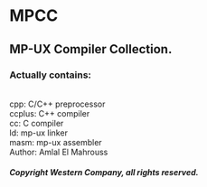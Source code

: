 # MPCC
## MP-UX Compiler Collection.
### Actually contains:

<br>
cpp: C/C++ preprocessor
<br>
ccplus: C++ compiler
<br>
cc: C compiler
<br>
ld: mp-ux linker
<br>
masm: mp-ux assembler
<br>
Author: Amlal El Mahrouss

##### Copyright Western Company, all rights reserved.

